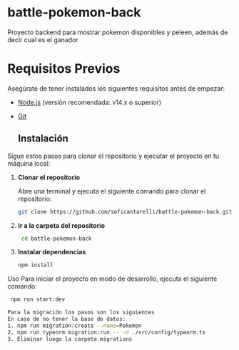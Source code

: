 # battle-pokemon-back

Proyecto backend para mostrar pokemon disponibles y peleen, además de decir cual es el ganador

# Requisitos Previos

Asegúrate de tener instalados los siguientes requisitos antes de empezar:

- [Node.js](https://nodejs.org/) (versión recomendada: v14.x o superior)
- [Git](https://git-scm.com/)

  ## Instalación

Sigue estos pasos para clonar el repositorio y ejecutar el proyecto en tu máquina local:

1. **Clonar el repositorio**

   Abre una terminal y ejecuta el siguiente comando para clonar el repositorio:

   ```bash
   git clone https://github.com/soficantarelli/battle-pokemon-back.git

2. **Ir a la carpeta del repositorio**

   ```bash
    cd battle-pokemon-back

3. **Instalar dependencias**

    ```bash
    npm install


Uso
Para iniciar el proyecto en modo de desarrollo, ejecuta el siguiente comando:
    
   ```bash
    npm run start:dev

Para la migración los pasos son los siguientes
En caso de no tener la base de datos:
1. npm run migration:create --name=Pokemon
2. npm run typeorm migration:run -- -d ./src/config/typeorm.ts
3. Eliminar luego la carpeta migrations    
